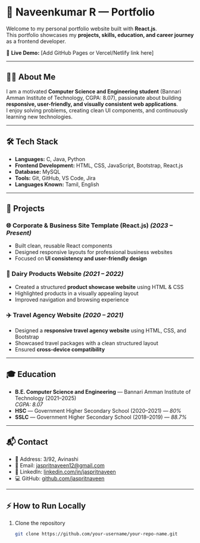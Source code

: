 # 🚀 Naveenkumar R — Portfolio

Welcome to my personal portfolio website built with **React.js**.  
This portfolio showcases my **projects, skills, education, and career journey** as a frontend developer.

🔗 **Live Demo:** [Add GitHub Pages or Vercel/Netlify link here]

---

## 👨‍💻 About Me

I am a motivated **Computer Science and Engineering student** (Bannari Amman Institute of Technology, CGPA: 8.07), passionate about building **responsive, user-friendly, and visually consistent web applications**.  
I enjoy solving problems, creating clean UI components, and continuously learning new technologies.

---

## 🛠️ Tech Stack

- **Languages:** C, Java, Python
- **Frontend Development:** HTML, CSS, JavaScript, Bootstrap, React.js
- **Database:** MySQL
- **Tools:** Git, GitHub, VS Code, Jira
- **Languages Known:** Tamil, English

---

## 📂 Projects

### 🌐 Corporate & Business Site Template (React.js) _(2023 – Present)_

- Built clean, reusable React components
- Designed responsive layouts for professional business websites
- Focused on **UI consistency and user-friendly design**

### 🥛 Dairy Products Website _(2021 – 2022)_

- Created a structured **product showcase website** using HTML & CSS
- Highlighted products in a visually appealing layout
- Improved navigation and browsing experience

### ✈️ Travel Agency Website _(2020 – 2021)_

- Designed a **responsive travel agency website** using HTML, CSS, and Bootstrap
- Showcased travel packages with a clean structured layout
- Ensured **cross-device compatibility**

---

## 🎓 Education

- **B.E. Computer Science and Engineering** — Bannari Amman Institute of Technology (2021–2025)  
  _CGPA: 8.07_
- **HSC** — Government Higher Secondary School (2020–2021) — _80%_
- **SSLC** — Government Higher Secondary School (2018–2019) — _88.7%_

---

## 📬 Contact

- 📍 Address: 3/92, Avinashi
- 📧 Email: [jaspritnaveen12@gmail.com](mailto:jaspritnaveen12@gmail.com)
- 🔗 LinkedIn: [linkedin.com/in/jaspritnaveen](https://www.linkedin.com/in/jaspritnaveen/)
- 💻 GitHub: [github.com/jaspritnaveen](https://github.com/jaspritnaveen)

---

## ⚡ How to Run Locally

1. Clone the repository
   ```bash
   git clone https://github.com/your-username/your-repo-name.git
   ```
